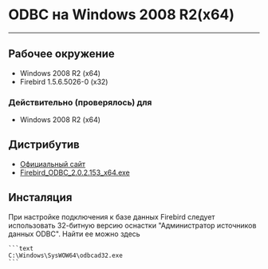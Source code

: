 # ODBC на Windows 2008 R2(x64) #

---

## Рабочее окружение ##

* Windows 2008 R2 (x64)
* Firebird 1.5.6.5026-0 (x32)

### Действительно (проверялось) для ###

* Windows 2008 R2 (x64)

## Дистрибутив ##

* [Официальный сайт](http://firebirdsql.org/en/odbc-driver/)
* [Firebird_ODBC_2.0.2.153_x64.exe](https://development.nesterof.com/others/ODBC/_file/Firebird_ODBC_2.0.2.153_x64.exe)

## Инсталяция ##

При настройке подключения к базе данных Firebird следует использовать 32-битную версию оснастки
"Администратор источников данных ODBC". Найти ее можно здесь

    ```text
    C:\Windows\SysWOW64\odbcad32.exe
    ```
